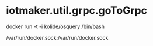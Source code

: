 # iotmaker.util.grpc.goToGrpc

docker run -t -i kolide/osquery /bin/bash

/var/run/docker.sock:/var/run/docker.sock